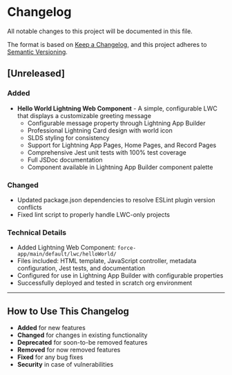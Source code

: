 # Changelog

All notable changes to this project will be documented in this file.

The format is based on [Keep a Changelog](https://keepachangelog.com/en/1.0.0/),
and this project adheres to [Semantic Versioning](https://semver.org/spec/v2.0.0.html).

## [Unreleased]

### Added

- **Hello World Lightning Web Component** - A simple, configurable LWC that displays a customizable greeting message
  - Configurable message property through Lightning App Builder
  - Professional Lightning Card design with world icon
  - SLDS styling for consistency
  - Support for Lightning App Pages, Home Pages, and Record Pages
  - Comprehensive Jest unit tests with 100% test coverage
  - Full JSDoc documentation
  - Component available in Lightning App Builder component palette

### Changed

- Updated package.json dependencies to resolve ESLint plugin version conflicts
- Fixed lint script to properly handle LWC-only projects

### Technical Details

- Added Lightning Web Component: `force-app/main/default/lwc/helloWorld/`
- Files included: HTML template, JavaScript controller, metadata configuration, Jest tests, and documentation
- Configured for use in Lightning App Builder with configurable properties
- Successfully deployed and tested in scratch org environment

---

## How to Use This Changelog

- **Added** for new features
- **Changed** for changes in existing functionality
- **Deprecated** for soon-to-be removed features
- **Removed** for now removed features
- **Fixed** for any bug fixes
- **Security** in case of vulnerabilities
